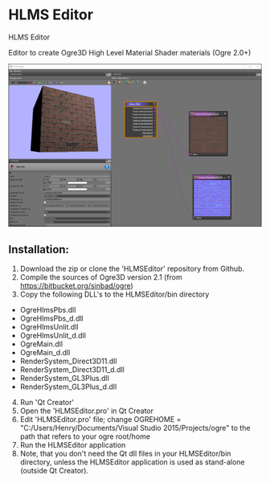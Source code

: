 # HLMS Editor
HLMS Editor

Editor to create Ogre3D High Level Material Shader materials (Ogre 2.0+)

![HLMS Editor](/HLMSEditor.png)

Installation:
---
1. Download the zip or clone the 'HLMSEditor' repository from Github.
2. Compile the sources of Ogre3D version 2.1 (from https://bitbucket.org/sinbad/ogre)
3. Copy the following DLL's to the HLMSEditor/bin directory
* OgreHlmsPbs.dll
* OgreHlmsPbs_d.dll
* OgreHlmsUnlit.dll
* OgreHlmsUnlit_d.dll
* OgreMain.dll
* OgreMain_d.dll
* RenderSystem_Direct3D11.dll
* RenderSystem_Direct3D11_d.dll
* RenderSystem_GL3Plus.dll
* RenderSystem_GL3Plus_d.dll
4. Run 'Qt Creator'
5. Open the 'HLMSEditor.pro' in Qt Creator
6. Edit 'HLMSEditor.pro' file; change OGREHOME = "C:/Users/Henry/Documents/Visual Studio 2015/Projects/ogre" to the path that refers to your ogre root/home
7. Run the HLMSEditor application
8. Note, that you don't need the Qt dll files in your HLMSEditor/bin directory, unless the HLMSEditor application is used as stand-alone (outside Qt Creator).